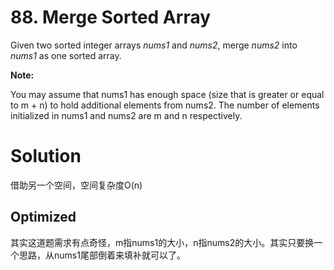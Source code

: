 # 88. Merge Sorted Array

Given two sorted integer arrays *nums1* and *nums2*, merge *nums2* into *nums1* as one sorted array.

**Note:**

You may assume that nums1 has enough space (size that is greater or equal to m + n) to hold additional elements from nums2. The number of elements initialized in nums1 and nums2 are m and n respectively.

# Solution

借助另一个空间，空间复杂度O(n)

## Optimized

其实这道题需求有点奇怪，m指nums1的大小，n指nums2的大小。其实只要换一个思路，从nums1尾部倒着来填补就可以了。